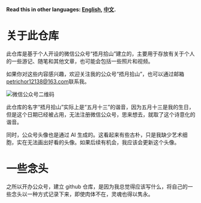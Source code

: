 ​**Read this in other languages: [English](README_en.md), [中文](README.md).​**​

# 关于此仓库
此仓库是基于个人开设的微信公众号“捂月拾山”建立的，主要用于存放有关于个人的一些游记、随笔和其他文章，也可能会包括一些照片和视频。

如果你对这些内容感兴趣，欢迎关注我的公众号“捂月拾山”，也可以通过邮箱<petrichor12138@163.com>联系我。

![微信公众号二维码](/images/wx_public_account.png)

此仓库的名字“捂月拾山”实际上是“五月十三”的谐音，因为五月十三是我的生日，但是这个日期已经被占用，无法注册微信公众号，思来想去，就取了这个诗意化的谐音。

同时，公众号头像也是通过 AI 生成的。这看起来有些古朴，只是我缺少艺术细胞，实在无法画出好看的头像。如果后续有机会，我应该会更新这个头像。

# 一些念头
之所以开办公众号，建立 github 仓库，是因为我总觉得应该写什么，将自己的一些念头以一种方式记录下来，即使肉体不在，灵魂也得以隽永。